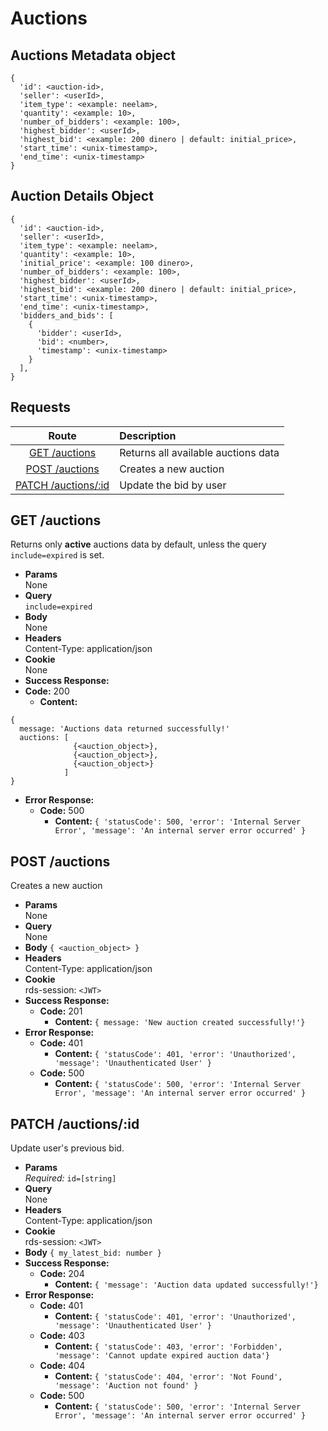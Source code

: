 # Auctions

## Auctions Metadata object

```
{
  'id': <auction-id>,
  'seller': <userId>,
  'item_type': <example: neelam>,
  'quantity': <example: 10>,
  'number_of_bidders': <example: 100>,
  'highest_bidder': <userId>,
  'highest_bid': <example: 200 dinero | default: initial_price>,
  'start_time': <unix-timestamp>,
  'end_time': <unix-timestamp>
}
```

## Auction Details Object

```
{
  'id': <auction-id>,
  'seller': <userId>,
  'item_type': <example: neelam>,
  'quantity': <example: 10>,
  'initial_price': <example: 100 dinero>,
  'number_of_bidders': <example: 100>,
  'highest_bidder': <userId>,
  'highest_bid': <example: 200 dinero | default: initial_price>,
  'start_time': <unix-timestamp>,
  'end_time': <unix-timestamp>,
  'bidders_and_bids': [
    {
      'bidder': <userId>,
      'bid': <number>,
      'timestamp': <unix-timestamp>
    }
  ],
}
```


## **Requests**

|                 Route                    |             Description              |
|:----------------------------------------:|:------------------------------------ |
|       [GET /auctions](#get-auctions)     | Returns all available auctions data  |
|      [POST /auctions](#post-auctions)    | Creates a new auction                |
| [PATCH /auctions/:id](#patch-auctionsid) | Update the bid by user               |


## **GET /auctions**

Returns only **active** auctions data by default, unless the query `include=expired` is set.

- **Params**  
  None
- **Query**  
  `include=expired`
- **Body**  
  None
- **Headers**  
  Content-Type: application/json
- **Cookie**  
  None
- **Success Response:**
- **Code:** 200
  - **Content:**

```
{
  message: 'Auctions data returned successfully!'
  auctions: [
              {<auction_object>},
              {<auction_object>},
              {<auction_object>}
            ]
}
```

- **Error Response:**
  - **Code:** 500
    - **Content:** `{ 'statusCode': 500, 'error': 'Internal Server Error', 'message': 'An internal server error occurred' }`

## **POST /auctions**

Creates a new auction

- **Params**  
  None
- **Query**  
  None
- **Body** 
  `{ <auction_object> }`
- **Headers**  
  Content-Type: application/json
- **Cookie**  
  rds-session: `<JWT>`
- **Success Response:**
  - **Code:** 201
    - **Content:** `{
  message: 'New auction created successfully!'}`
- **Error Response:**
  - **Code:** 401
    - **Content:** `{ 'statusCode': 401, 'error': 'Unauthorized', 'message': 'Unauthenticated User' }`
  - **Code:** 500
    - **Content:** `{ 'statusCode': 500, 'error': 'Internal Server Error', 'message': 'An internal server error occurred' }`

## **PATCH /auctions/:id**

Update user's previous bid.

- **Params**  
  _Required:_ `id=[string]`
- **Query**  
  None
- **Headers**  
  Content-Type: application/json
- **Cookie**  
  rds-session: `<JWT>`
- **Body** 
  `{
    my_latest_bid: number
  }`
- **Success Response:**
  - **Code:** 204
    - **Content:** `{ 'message': 'Auction data updated successfully!'}`
- **Error Response:**
  - **Code:** 401
    - **Content:** `{ 'statusCode': 401, 'error': 'Unauthorized', 'message': 'Unauthenticated User' }`
  - **Code:** 403
    - **Content:** `{ 'statusCode': 403, 'error': 'Forbidden', 'message': 'Cannot update expired auction data'}`
  - **Code:** 404
    - **Content:** `{ 'statusCode': 404, 'error': 'Not Found', 'message': 'Auction not found' }`
  - **Code:** 500
    - **Content:** `{ 'statusCode': 500, 'error': 'Internal Server Error', 'message': 'An internal server error occurred' }`

